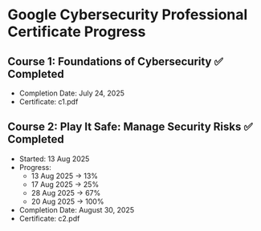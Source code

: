 # Google Cybersecurity Professional Certificate Progress

## Course 1: Foundations of Cybersecurity ✅ Completed
- Completion Date: July 24, 2025
- Certificate: c1.pdf
  
## Course 2: Play It Safe: Manage Security Risks ✅ Completed
- Started: 13 Aug 2025
- Progress:
  - 13 Aug 2025 → 13%
  - 17 Aug 2025 → 25%
  - 28 Aug 2025 → 67%
  - 20 Aug 2025 → 100%
- Completion Date: August 30, 2025
- Certificate: c2.pdf
